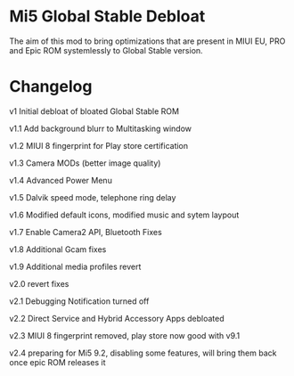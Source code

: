 # Mi5 Global Stable Debloat

The aim of this mod to bring optimizations that are present in MIUI EU, PRO and Epic ROM systemlessly to
Global Stable version.




# Changelog
v1      Initial debloat of bloated Global Stable ROM

v1.1    Add background blurr to Multitasking window

v1.2    MIUI 8 fingerprint for Play store certification

v1.3    Camera MODs (better image quality)

v1.4    Advanced Power Menu

v1.5    Dalvik speed mode, telephone ring delay

v1.6    Modified default icons, modified music and sytem laypout

v1.7    Enable Camera2 API, Bluetooth Fixes

v1.8    Additional Gcam fixes

v1.9    Additional media profiles revert

v2.0	revert fixes

v2.1	Debugging Notification turned off

v2.2	Direct Service and Hybrid Accessory Apps debloated

v2.3    MIUI 8 fingerprint removed, play store now good with v9.1

v2.4    preparing for Mi5 9.2, disabling some features, will bring them back once epic ROM releases it
